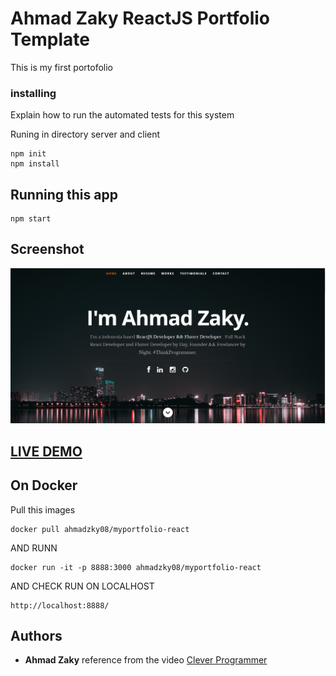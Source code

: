# Ahmad Zaky ReactJS Portfolio Template

This is my first portofolio

### installing

Explain how to run the automated tests for this system

Runing in directory server and client

```
npm init
npm install
```

## Running this app

```
npm start
```

## Screenshot

![ReactJS Resume Website Template](resume-screenshot.png?raw=true "ReactJS Resume Website Template")

## <a href="https://ahmadzaky.netlify.app/">LIVE DEMO</a>

## On Docker

Pull this images

```
docker pull ahmadzky08/myportfolio-react
```

AND RUNN

```
docker run -it -p 8888:3000 ahmadzky08/myportfolio-react
```

AND CHECK RUN ON LOCALHOST

```
http://localhost:8888/
```

## Authors

- **Ahmad Zaky**
  reference from the video [Clever Programmer](https://www.youtube.com/watch?v=rv8f-BxRq0g)
